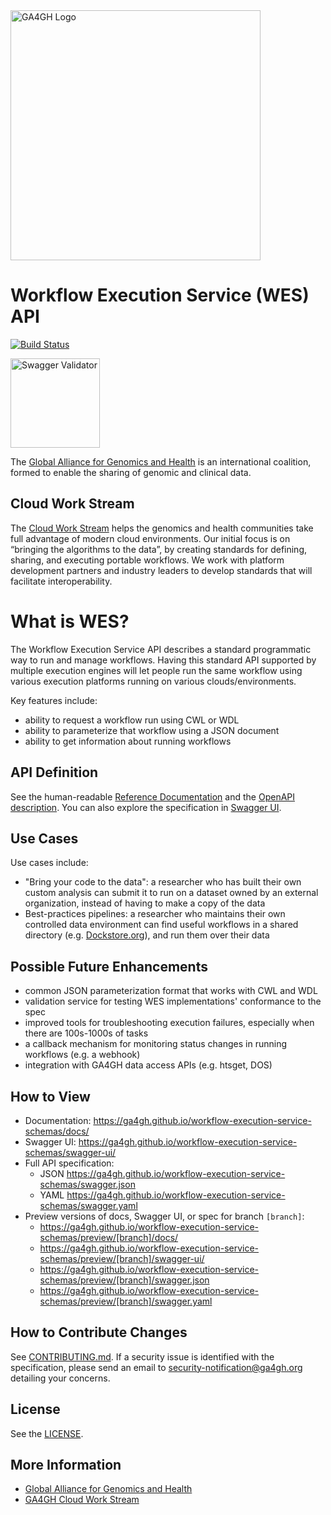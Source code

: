 <img src="https://www.ga4gh.org/gfx/GA-logo-horizontal-tag-RGB.svg" alt="GA4GH Logo" style="width: 400px;"/>

Workflow Execution Service (WES) API
====================================

[![Build Status](https://travis-ci.org/ga4gh/workflow-execution-service-schemas.svg?branch=master)](https://travis-ci.org/ga4gh/workflow-execution-service-schemas)

<img src="http://online.swagger.io/validator?url=https://raw.githubusercontent.com/ga4gh/workflow-execution-service-schemas/develop/openapi/workflow_execution_service.swagger.yaml" alt="Swagger Validator" style="height: 143px;">

The [Global Alliance for Genomics and Health](http://genomicsandhealth.org/) is an international coalition, formed to enable the sharing of genomic and clinical data.

Cloud Work Stream
-----------------

The [Cloud Work Stream](https://ga4gh/cloud) helps the genomics and health communities take full advantage of modern cloud environments. Our initial focus is on “bringing the algorithms to the data”, by creating standards for defining, sharing, and executing portable workflows. We work with platform development partners and industry leaders to develop standards that will facilitate interoperability.

What is WES?
============

The Workflow Execution Service API describes a standard programmatic way to run and manage workflows. Having this standard API supported by multiple execution engines will let people run the same workflow using various execution platforms running on various clouds/environments.

Key features include:

* ability to request a workflow run using CWL or WDL
* ability to parameterize that workflow using a JSON document
* ability to get information about running workflows

API Definition
--------------

See the human-readable [Reference Documentation](https://ga4gh.github.io/workflow-execution-service-schemas/docs/) 
and the [OpenAPI description](openapi/workflow_execution_service.swagger.yaml). You can also explore the specification in [Swagger UI](http://ga4gh.github.io/workflow-execution-service-schemas/swagger-ui/).


Use Cases
---------

Use cases include:

* "Bring your code to the data": a researcher who has built their own custom analysis can submit it to run on a dataset owned by an external organization, instead of having to make a copy of the data
* Best-practices pipelines: a researcher who maintains their own controlled data environment can find useful workflows in a shared directory (e.g. [Dockstore.org](http://dockstore.org)), and run them over their data

Possible Future Enhancements
----------------------------
* common JSON parameterization format that works with CWL and WDL
* validation service for testing WES implementations' conformance to the spec
* improved tools for troubleshooting execution failures, especially when there are 100s-1000s of tasks
* a callback mechanism for monitoring status changes in running workflows (e.g. a webhook)
* integration with GA4GH data access APIs (e.g. htsget, DOS)

How to View
------------
- Documentation: https://ga4gh.github.io/workflow-execution-service-schemas/docs/
- Swagger UI: https://ga4gh.github.io/workflow-execution-service-schemas/swagger-ui/
- Full API specification:
    + JSON https://ga4gh.github.io/workflow-execution-service-schemas/swagger.json
    + YAML https://ga4gh.github.io/workflow-execution-service-schemas/swagger.yaml
- Preview versions of docs, Swagger UI, or spec for branch `[branch]`:
    + https://ga4gh.github.io/workflow-execution-service-schemas/preview/[branch]/docs/
    + https://ga4gh.github.io/workflow-execution-service-schemas/preview/[branch]/swagger-ui/
    + https://ga4gh.github.io/workflow-execution-service-schemas/preview/[branch]/swagger.json
    + https://ga4gh.github.io/workflow-execution-service-schemas/preview/[branch]/swagger.yaml

How to Contribute Changes
-------------------------

See [CONTRIBUTING.md](CONTRIBUTING.md).
If a security issue is identified with the specification, please send an email to security-notification@ga4gh.org detailing your concerns.

License
-------

See the [LICENSE](LICENSE).

More Information
----------------

* [Global Alliance for Genomics and Health](http://genomicsandhealth.org)
* [GA4GH Cloud Work Stream](https://ga4gh.cloud)
